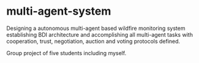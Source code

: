 # multi-agent-system


Designing a autonomous multi-agent based wildfire monitoring system establishing BDI architecture and accomplishing all multi-agent tasks with cooperation, trust, negotiation, auction and voting protocols defined.


Group project of five students including myself.
